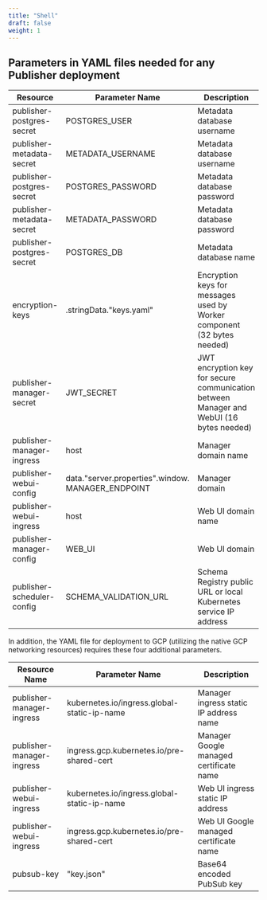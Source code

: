 ```yaml
---
title: "Shell"
draft: false
weight: 1
---
```



## Parameters in YAML files needed for any Publisher deployment

|Resource  |Parameter Name  |Description   |Default   |
|---|---|---|---|
|publisher-postgres-secret   |POSTGRES_USER  |Metadata database username   |publisher   |
|publisher-metadata-secret  |METADATA_USERNAME  |Metadata database username   |publisher   |
|publisher-postgres-secret  |POSTGRES_PASSWORD  |Metadata database password  |samplePassworD1212   |
|publisher-metadata-secret  |METADATA_PASSWORD  |Metadata database password   |samplePassworD1212   |   
|publisher-postgres-secret 	|POSTGRES_DB 	| Metadata database name 	| publisher |
|encryption-keys   |.stringData."keys.yaml" |Encryption keys for messages used by Worker component (32 bytes needed)| D2C0B5865AE141A49816F1FDC110FA5A|
|publisher-manager-secret   |JWT_SECRET   |JWT encryption key for secure communication between Manager and WebUI (16 bytes needed)|SuperSecretPass!   | 
|publisher-manager-ingress  |host   |Manager domain name  |  |  
|publisher-webui-config   |data."server.properties".window. MANAGER_ENDPOINT|Manager domain  |  |
|publisher-webui-ingress   |host   | Web UI domain name  |  |  
|publisher-manager-config   |WEB_UI   |Web UI domain   |  |  
|publisher-scheduler-config  |SCHEMA_VALIDATION_URL  |Schema Registry public URL or local Kubernetes service IP address  |  | 

In addition, the YAML file for deployment to GCP (utilizing the native GCP networking resources) requires these four additional parameters.

|Resource Name  |Parameter Name  |Description   |
|---|---|---|  
|publisher-manager-ingress |kubernetes.io/ingress.global-static-ip-name  |Manager ingress static IP address name   |
|publisher-manager-ingress |ingress.gcp.kubernetes.io/pre-shared-cert |Manager Google managed certificate name  | 
|publisher-webui-ingress   |kubernetes.io/ingress.global-static-ip-name   |Web UI ingress static IP address   |  
|publisher-webui-ingress   |ingress.gcp.kubernetes.io/pre-shared-cert   | Web UI Google managed certificate name  |
|pubsub-key 	| "key.json" 	|Base64 encoded PubSub key 	| 
